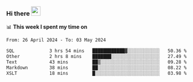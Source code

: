 ### Hi there <a href="https://www.gautamkrishnar.com/"><img src="https://media.giphy.com/media/hvRJCLFzcasrR4ia7z/giphy.gif" width="25px"></a>

📊 **This week I spent my time on**

<!--START_SECTION:waka-->

```txt
From: 26 April 2024 - To: 03 May 2024

SQL             3 hrs 54 mins   ████████████▓░░░░░░░░░░░░   50.36 %
Other           2 hrs 8 mins    ███████░░░░░░░░░░░░░░░░░░   27.49 %
Text            43 mins         ██▒░░░░░░░░░░░░░░░░░░░░░░   09.28 %
Markdown        38 mins         ██░░░░░░░░░░░░░░░░░░░░░░░   08.22 %
XSLT            18 mins         █░░░░░░░░░░░░░░░░░░░░░░░░   03.98 %
```

<!--END_SECTION:waka-->

